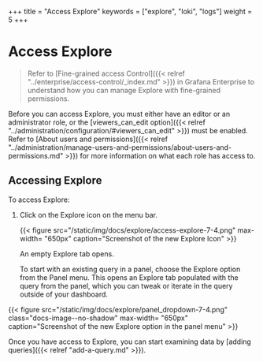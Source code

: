 +++
title = "Access Explore"
keywords = ["explore", "loki", "logs"]
weight = 5
+++

# Access Explore

> Refer to [Fine-grained access Control]({{< relref "../enterprise/access-control/_index.md" >}}) in Grafana Enterprise to understand how you can manage Explore with fine-grained permissions.

Before you can access Explore, you must either have an editor or an administrator role, or the [viewers_can_edit option]({{< relref "../administration/configuration/#viewers_can_edit" >}}) must be enabled. Refer to [About users and permissions]({{< relref "../administration/manage-users-and-permissions/about-users-and-permissions.md" >}}) for more information on what each role has access to.

## Accessing Explore

To access Explore:

1. Click on the Explore icon on the menu bar.

   {{< figure src="/static/img/docs/explore/access-explore-7-4.png" max-width= "650px" caption="Screenshot of the new Explore Icon" >}}

   An empty Explore tab opens.

   To start with an existing query in a panel, choose the Explore option from the Panel menu. This opens an Explore tab populated with the query from the panel, which you can tweak or iterate in the query outside of your dashboard.

{{< figure src="/static/img/docs/explore/panel_dropdown-7-4.png" class="docs-image--no-shadow" max-width= "650px" caption="Screenshot of the new Explore option in the panel menu" >}}

Once you have access to Explore, you can start examining data by [adding queries]({{< relref "add-a-query.md" >}}).
